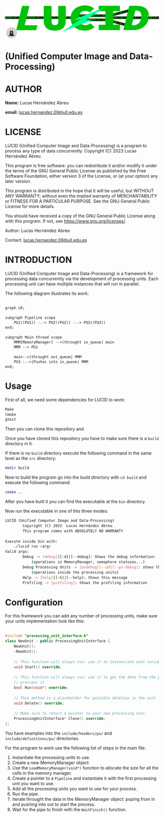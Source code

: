 ![LUCID](./img_readme/Logo.svg)

# (Unified Computer Image and Data-Processing)

# AUTHOR

**Name:** Lucas Hernández Abreu

**email:** lucas.hernandez.09@ull.edu.es

# LICENSE

LUCID (Unified Computer Image and Data-Processing) is a program to process
any type of data concurrently.
Copyright (C) 2023 Lucas Hernández Abreu

This program is free software: you can redistribute it and/or modify
it under the terms of the GNU General Public License as published by
the Free Software Foundation, either version 3 of the License, or
(at your option) any later version.

This program is distributed in the hope that it will be useful,
but WITHOUT ANY WARRANTY; without even the implied warranty of
MERCHANTABILITY or FITNESS FOR A PARTICULAR PURPOSE. See the
GNU General Public License for more details.

You should have received a copy of the GNU General Public License
along with this program. If not, see <https://www.gnu.org/licenses/>.

Author: Lucas Hernández Abreu

Contact: lucas.hernandez.09@ull.edu.es

# INTRODUCTION

LUCID (Unified Computer Image and Data-Processing) is a framework for
processing data concurrently via the development of processing units. Each
processing unit can have multiple instances that will run in parallel.

The following diagram illustrates its work:

```mermaid

graph LR;

subgraph Pipeline scope
    PU1((PU1)) -.-> PU2((PU2)) -.-> PU3((PU3))
end;

subgraph Main thread scope
    MMM[MemoryManager] -->|throught in_queue| main
    MMM --> PU1

    main-->|throught out_queue| MMM
    PU3 -.->|Pushes into in_queue| MMM
end;
```

# Usage

First of all, we need some dependencies for LUCID to work:

```bash
Make
Cmake
gtest
```

Then you can clone this repository and

Once you have cloned this repository you have to make sure there is a `build`
directory in it.

If there is no `build` directory execute the following command in the same
level as the `src` directory:

```bash
mkdir build
```

Now to build the program go into the build directory with `cd build` and
execute the following command:

```bash
cmake ..
```

After you have built it you can find the executable at the `bin` directory.

Now run the executable in one of this three modes:

```bash
LUCID (Unified Computer Image and Data-Processing)
        Copyright (C) 2023  Lucas Hernández Abreu
        This program comes with ABSOLUTELY NO WARRANTY

Execute inside bin with:
    ./lucid run <arg>
Valid args:
        Debug -> [debug]|[-d]|[--debug]: Shows the debug information:
            (operations in MemoryManager, semaphore statuses...)
        Debug Processing Units -> [pudebug][--pd][--pu-debug]: shows the debug for the processing units
            (operations inside the processing units)
        Help -> [help]|[-h]|[--help]: Shows this message
        Profiling -> [profiling]: Shows the profiling information
```

# Configuration

For this framework you can add any number of processing units, make sure your
units implementation look like this:

```c++

#include "processing_unit_interface.h"
class NewUnit : public ProcessingUnitInterface {
    NewUnit();
    ~NewUnit();

    // This function will always run: use it to instanciate unit variables.
    void Start() override;

    // This function will always run: use it to get the data from the pipe and
    // proccess it
    bool Run(void*) override;

    // This method is a placeholder for possible deletion in the unit
    void Delete() override;

    // Make sure to return a pointer to your new processing unit
    ProcessingUnitInterface* Clone() override;
};

```

You have examples into the `include/headers/pu/` and `include/definitions/pu/` directories.

For the program to work use the following list of steps in the main file:

1. Instantiate the processing units to use.
2. Create a new MemoryManager object
3. Use the `LoadMemoryManager(void*)` function to allocate the size for all
   the cells in the memory manager.
4. Create a pointer to a `Pipeline` and instantiate it with the first
   processing unit you want to use.
5. Add all the processing units you want to use for your process.
6. Run the pipe.
7. Iterate throught the data in the MemoryManager object: poping from In and
   pushing into out to start the process.
8. Wait for the pipe to finish with the `WaitFinish()` function.
